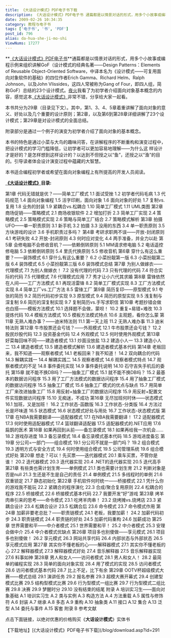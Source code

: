 ```yaml
---
title: 《大话设计模式》PDF电子书下载
description: 《大话设计模式》PDF电子书 通篇都是以情景对话的形式，用多个小故事或编程示例来组织讲解GoF（设计模式的经典名著——DesignPatterns：ElementsofReusableObject-OrientedSoftware，中译本名为《设计模式——可复用面向对象软件的基础》的四位作者ErichGamma、RichardHelm、RalphJohnson，以及JohnVlissides，这四人常被称为GangofFour，即四人组，简称GoF）总结的23个设计模式。夜火我看了为初学者介绍面向对象基本概念的内容，感觉这本《大话设计模式》非常不错，分享给大家一起看。本书共分为29章（目录见下文）。其中，第1、3、4、5章着重讲解了面向对象的意义、好处以及几个重要的设计原则；第2章，以及第6到第28章详细讲解了23个设计模式；第29章是对设计模式的全面总结。附录部分是通过一个例子的演变为初学者介绍了面向对象的基本概念。
date: 2009-02-26 10:34:35
category: 教程与电子书
tags: ['电子书', '书', 'PDF']
post_id: 796
alias: da-hua-she-ji-mo-shi
ViewNums: 17277
---
```


**[《大话设计模式》PDF电子书](/blog/da-hua-she-ji-mo-shi)**通篇都是以情景对话的形式，用多个小故事或编程示例来组织讲解GoF（设计模式的经典名著——Design Patterns：Elements of Reusable Object-Oriented Software，中译本名为《设计模式——可复用面向对象软件的基础》的四位作者Erich Gamma、Richard Helm、Ralph Johnson，以及John Vlissides，这四人常被称为Gang of Four，即四人组，简称GoF）总结的23个设计模式。[夜火](http://www.15897.com/)我看了为初学者介绍面向对象基本概念的内容，感觉这本[《大话设计模式》](/blog/da-hua-she-ji-mo-shi)非常不错，分享给大家一起看。

本书共分为29章（目录见下文）。其中，第1、3、4、5章着重讲解了面向对象的意义、好处以及几个重要的设计原则；第2章，以及第6到第28章详细讲解了23个设计模式；第29章是对设计模式的全面总结。

附录部分是通过一个例子的演变为初学者介绍了面向对象的基本概念。

本书的特色是通过小菜与大鸟的趣味问答，在讲解程序的不断重构和演变过程中，把设计模式的学习门槛降低，让初学者可以更加容易地理解——为什么这 样设计才是好的？是怎样想到这样设计的？以达到不但授之以“鱼”，还授之以“渔”的目的。引导读者体会设计演变过程中蕴藏的大智慧。

本书适合编程初学者或希望在面向对象编程上有所提高的开发人员阅读。

**[《大话设计模式》](/blog/da-hua-she-ji-mo-shi)目录:**

第1章 代码无错就是优？——简单工厂模式
1.1 面试受挫
1.2 初学者代码毛病
1.3 代码规范
1.4 面向对象编程
1.5 活字印刷，面向对象
1.6 面向对象的好处
1.7 复制vs.复用
1.8 业务的封装
1.9 紧耦合vs.松耦合
1.10 简单工厂模式
1.11 UML类图
第2章 商场促销——策略模式
2.1 商场收银软件
2.2 增加打折
2.3 简单工厂实现
2.4 策略模式
2.5 策略模式实现
2.6 策略与简单工厂结合
2.7 策略模式解析
第3章 拍摄UFO——单一职责原则
3.1 新手机
3.2 拍摄
3.3 没用的东西
3.4 单一职责原则
3.5 方块游戏的设计
3.6 手机职责过多吗？
第4章 考研求职两不误——开放-封闭原则
4.1 考研失败
4.2 开放-封闭原则
4.3 何时应对变化
4.4 两手准备，并全力以赴
第5章 会修电脑不会修收音机？——依赖倒转原则
5.1 MM请求修电脑
5.2 电话遥控修电脑
5.3 依赖倒转原则
5.4 里氏代换原则
5.5 修收音机
第6章 穿什么有这么重要？——装饰模式
6.1 穿什么有这么重要？
6.2 小菜扮靓第一版
6.3 小菜扮靓第二版
6.4 装饰模式
6.5 小菜扮靓第三版
6.6 装饰模式总结
第7章 为别人做嫁衣——代理模式
7.1 为别人做嫁衣！
7.2 没有代理的代码
7.3 只有代理的代码
7.4 符合实际的代码
7.5 代理模式
7.6 代理模式应用
7.7 秀才让小六代其求婚
第8章 雷锋依然在人间——工厂方法模式
8.1 再现活雷锋
8.2 简单工厂模式实现
8.3 工厂方法模式实现
8.4 简单工厂vs.工厂方法
8.5 雷锋工厂
第9章 简历复印——原型模式
9.1 夸张的简历
9.2 简历代码初步实现
9.3 原型模式
9.4 简历的原型实现
9.5 浅复制与深复制
9.6 简历的深复制实现
9.7 复制简历vs.手写求职信
第10章 考题抄错会做也白搭——模板方法模式
10.1 选择题不会做，蒙呗！
10.2 重复=易错+难改
10.3 提炼代码
10.4 模板方法模式
10.5 模板方法模式特点
10.6 主观题，看你怎么蒙
第11章 无熟人难办事？——迪米特法则
11.1 第一天上班
11.2 无熟人难办事
11.3 迪米特法则
第12章 牛市股票还会亏钱？——外观模式
12.1 牛市股票还会亏钱？
12.2 股民炒股代码
12.3 投资基金代码
12.4 外观模式
12.5 何时使用外观模式
第13章 好菜每回味不同——建造者模式
13.1 炒面没放盐
13.2 建造小人一
13.3 建造小人二
13.4 建造者模式
13.5 建造者模式解析
13.6 建造者模式基本代码
第14章 老板回来，我不知道——观察者模式
14.1 老板回来？我不知道！
14.2 双向耦合的代码
14.3 解耦实践一
14.4 解耦实践二
14.5 观察者模式
14.6 观察者模式特点
14.7 观察者模式的不足
14.8 事件委托实现
14.9 事件委托说明
14.10 石守吉失手机后的委托
第15章 就不能不换DB吗？——抽象工厂模式
15.1 就不能不换DB吗？
15.2 最基本的数据访问程序
15.3 用了工厂方法模式的数据访问程序
15.4 用了抽象工厂模式的数据访问程序
15.5 抽象工厂模式
15.6 抽象工厂模式的优点与缺点
15.7 用简单工厂来改进抽象工厂
15.8 用反射+抽象工厂的数据访问程序
15.9 用反射+配置文件实现数据访问程序
15.10 无痴迷，不成功
第16章 无尽加班何时休——状态模式
16.1 加班，又是加班！
16.2 工作状态-函数版
16.3 工作状态-分类版
16.4 方法过长是坏味道
16.5 状态模式
16.6 状态模式好处与用处
16.7 工作状态-状态模式版
第17章 在NBA我需要翻译——适配器模式
17.1 在NBA我需要翻译！
17.2 适配器模式
17.3 何时使用适配器模式
17.4 篮球翻译适配器
17.5 适配器模式的.NET应用
17.6 扁鹊的医术
第18章 如果再回到从前——备忘录模式
18.1 如果再给我一次机会……
18.2 游戏存进度
18.3 备忘录模式
18.4 备忘录模式基本代码
18.5 游戏进度备忘
第19章 分公司=一部门——组合模式
19.1 分公司不就是一部门吗？
19.2 组合模式
19.3 透明方式与安全方式
19.4 何时使用组合模式
19.5 公司管理系统
19.6 组合模式好处
第20章 想走？可以！先买票——迭代器模式
20.1 乘车买票，不管你是谁！
20.2 迭代器模式
20.3 迭代器实现
20.4 .NET的迭代器实现
20.5 迭代高手
第21章 有些类也需计划生育——单例模式
21.1 类也需要计划生育
21.2 判断对象是否是null
21.3 生还是不生是自己的责任
21.4 单例模式
21.5 多线程时的单例
21.6 双重锁定
21.7 静态初始化
第22章 手机软件何时统一——桥接模式
22.1 凭什么你的游戏我不能玩
22.2 紧耦合的程序演化
22.3 合成/聚合复用原则
22.4 松耦合的程序
22.5 桥接模式
22.6 桥接模式基本代码
22.7 我要开发“好”游戏
第23章 烤羊肉串引来的思考——命令模式
23.1 吃烤羊肉串！
23.2 烧烤摊vs.烧烤店
23.3 紧耦合设计
23.4 松耦合设计
23.5 松耦合后
23.6 命令模式
23.7 命令模式作用
第24章 加薪非要老总批？——职责链模式
24.1 老板，我要加薪！
24.2 加薪代码初步
24.3 职责链模式
24.4 职责链的好处
24.5 加薪代码重构
24.6 加薪成功
第25章 世界需要和平——中介者模式
25.1 世界需要和平！
25.2 中介者模式
25.3 安理会做中介
25.4 中介者模式优缺点
第26章 项目多也别傻做——享元模式
26.1 项目多也别傻做！
26.2 享元模式
26.3 网站共享代码
26.4 内部状态与外部状态
26.5 享元模式应用
第27章 其实你不懂老板的心——解释器模式
27.1 其实你不懂老板的心
27.2 解释器模式
27.3 解释器模式好处
27.4 音乐解释器
27.5 音乐解释器实现
27.6 料事如神
第28章 男人和女人——访问者模式
28.1 男人和女人！
28.2 最简单的编程实现
28.3 简单的面向对象实现
28.4 用了模式的实现
28.5 访问者模式
28.6 访问者模式基本代码
28.7 比上不足，比下有余
第29章 OOTV杯超级模式大赛——模式总结
29.1 演讲任务
29.2 报名参赛
29.3 超模大赛开幕式
29.4 创建型模式比赛
29.5 结构型模式比赛
29.6 行为型模式一组比赛
29.7 行为型模式二组比赛
29.8 决赛
29.9 梦醒时分
29.10 没有结束的结尾
附录 A 培训实习生——面向对象基础
A.1 培训实习生
A.2 类与实例
A.3 构造方法
A.4 方法重载
A.5 属性与修饰符
A.6 封装
A.7 继承
A.8 多态
A.9 重构
A.10 抽象类
A.11 接口
A.12 集合
A.13 泛型
A.14 委托与事件
A.15 客套
附录 B 参考文献

点击下面链接，以绝对优惠的价格购买《**大话设计模式**》实体书

【下载地址】[《大话设计模式》PDF电子书下载](/blog/download.asp?id=291

